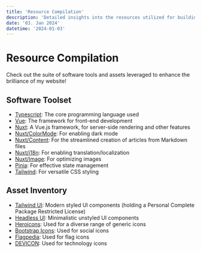 ```yaml
---
title: 'Resource Compilation'
description: 'Detailed insights into the resources utilized for building this Website'
date: '03. Jan 2024'
datetime: '2024-01-03'
---
```


# Resource Compilation

Check out the suite of software tools and assets leveraged to enhance the brilliance of my website!

## Software Toolset

- [Typescript](https://www.typescriptlang.org/): The core programming language used
- [Vue](https://vuejs.org): The framework for front-end development
- [Nuxt](https://nuxt.com): A Vue.js framework, for server-side rendering and other features
- [Nuxt/ColorMode](https://color-mode.nuxtjs.org/): For enabling dark mode
- [Nuxt/Content](https://content.nuxt.com/): For the streamlined creation of articles from Markdown files
- [Nuxt/i18n](https://i18n.nuxtjs.org/): For enabling translation/localization
- [Nuxt/Image](https://image.nuxt.com/): For optimizing images
- [Pinia](https://pinia.vuejs.org/): For effective state management
- [Tailwind](https://tailwindcss.com): For versatile CSS styling

## Asset Inventory

- [Tailwind UI](https://tailwindui.com): Modern styled UI components (holding a Personal Complete Package Restricted License)
- [Headless UI](https://headlessui.com/): Minimalistic unstyled UI components
- [Heroicons](https://heroicons.com/): Used for a diverse range of generic icons
- [Bootstrap Icons](https://icons.getbootstrap.com/): Used for social icons
- [Flagpedia](https://flagpedia.net/): Used for flag icons
- [DEVICON](https://devicon.dev/): Used for technology icons
